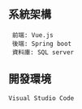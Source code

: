 ## 系統架構

     前端: Vue.js
     後端: Spring boot
     資料庫: SQL server

## 開發環境

    Visual Studio Code

